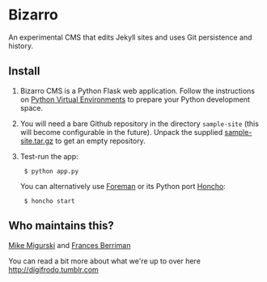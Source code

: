 Bizarro
=======

An experimental CMS that edits Jekyll sites and uses Git persistence and history.

Install
-------

1. Bizarro CMS is a Python Flask web application. Follow the instructions on
   [Python Virtual Environments](https://github.com/codeforamerica/howto/blob/master/Python-Virtualenv.md)
   to prepare your Python development space.

2. You will need a bare Github repository in the directory `sample-site`
   (this will become configurable in the future). Unpack the supplied
   [sample-site.tar.gz](sample-site.tar.gz) to get an empty repository.

3. Test-run the app:
   
        $ python app.py
   
   You can alternatively use [Foreman](http://ddollar.github.com/foreman)
   or its Python port [Honcho](https://pypi.python.org/pypi/honcho):
   
        $ honcho start

Who maintains this?
-------------------

[Mike Migurski](http://github.com/migurski) and [Frances Berriman](http://github.com/phae)

You can read a bit more about what we're up to over here http://digifrodo.tumblr.com



